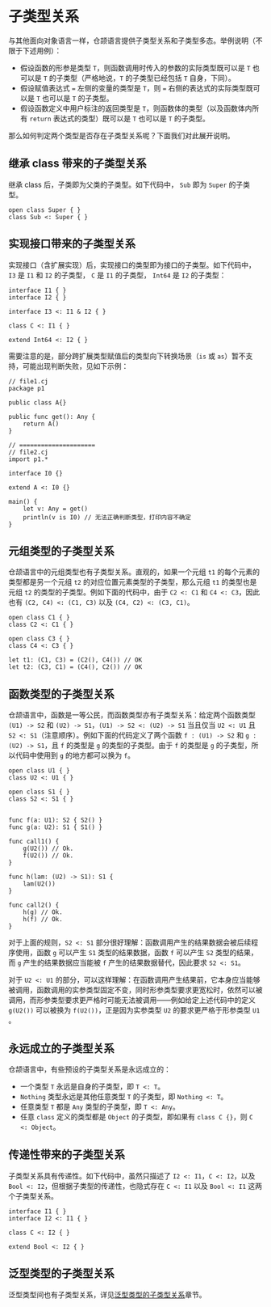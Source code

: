 # 子类型关系

与其他面向对象语言一样，仓颉语言提供子类型关系和子类型多态。举例说明（不限于下述用例）：

- 假设函数的形参是类型 `T`，则函数调用时传入的参数的实际类型既可以是 `T` 也可以是 `T` 的子类型（严格地说，`T` 的子类型已经包括 `T` 自身，下同）。
- 假设赋值表达式 `=` 左侧的变量的类型是 `T`，则 `=` 右侧的表达式的实际类型既可以是 `T` 也可以是 `T` 的子类型。
- 假设函数定义中用户标注的返回类型是 `T`，则函数体的类型（以及函数体内所有 `return` 表达式的类型）既可以是 `T` 也可以是 `T` 的子类型。

那么如何判定两个类型是否存在子类型关系呢？下面我们对此展开说明。

## 继承 class 带来的子类型关系

继承 class 后，子类即为父类的子类型。如下代码中， `Sub` 即为 `Super` 的子类型。

```cangjie
open class Super { }
class Sub <: Super { }
```

## 实现接口带来的子类型关系

实现接口（含扩展实现）后，实现接口的类型即为接口的子类型。如下代码中，`I3` 是 `I1` 和 `I2` 的子类型， `C` 是 `I1` 的子类型， `Int64` 是 `I2` 的子类型：

```cangjie
interface I1 { }
interface I2 { }

interface I3 <: I1 & I2 { }

class C <: I1 { }

extend Int64 <: I2 { }
```

需要注意的是，部分跨扩展类型赋值后的类型向下转换场景（`is` 或 `as`）暂不支持，可能出现判断失败，见如下示例：

```cangjie
// file1.cj
package p1

public class A{}

public func get(): Any {
    return A()
}

// =====================
// file2.cj
import p1.*

interface I0 {}

extend A <: I0 {}

main() {
    let v: Any = get()
    println(v is I0) // 无法正确判断类型，打印内容不确定
}
```

## 元组类型的子类型关系

仓颉语言中的元组类型也有子类型关系。直观的，如果一个元组 `t1` 的每个元素的类型都是另一个元组 `t2` 的对应位置元素类型的子类型，那么元组 `t1` 的类型也是元组 `t2` 的类型的子类型。例如下面的代码中，由于 `C2 <: C1` 和 `C4 <: C3`，因此也有 `(C2, C4) <: (C1, C3)` 以及 `(C4, C2) <: (C3, C1)`。

```cangjie
open class C1 { }
class C2 <: C1 { }

open class C3 { }
class C4 <: C3 { }

let t1: (C1, C3) = (C2(), C4()) // OK
let t2: (C3, C1) = (C4(), C2()) // OK
```

## 函数类型的子类型关系

仓颉语言中，函数是一等公民，而函数类型亦有子类型关系：给定两个函数类型 `(U1) -> S2` 和 `(U2) -> S1`，`(U1) -> S2 <: (U2) -> S1` 当且仅当 `U2 <: U1` 且 `S2 <: S1`（注意顺序）。例如下面的代码定义了两个函数 `f : (U1) -> S2` 和 `g : (U2) -> S1`，且 `f` 的类型是 `g` 的类型的子类型。由于 `f` 的类型是 `g` 的子类型，所以代码中使用到 `g` 的地方都可以换为 `f`。

```cangjie
open class U1 { }
class U2 <: U1 { }

open class S1 { }
class S2 <: S1 { }


func f(a: U1): S2 { S2() }
func g(a: U2): S1 { S1() }

func call1() {
    g(U2()) // Ok.
    f(U2()) // Ok.
}

func h(lam: (U2) -> S1): S1 {
    lam(U2())
}

func call2() {
    h(g) // Ok.
    h(f) // Ok.
}
```

对于上面的规则，`S2 <: S1` 部分很好理解：函数调用产生的结果数据会被后续程序使用，函数 `g` 可以产生 `S1` 类型的结果数据，函数 `f` 可以产生 `S2` 类型的结果，而 `g` 产生的结果数据应当能被 `f` 产生的结果数据替代，因此要求 `S2 <: S1`。

对于 `U2 <: U1` 的部分，可以这样理解：在函数调用产生结果前，它本身应当能够被调用，函数调用的实参类型固定不变，同时形参类型要求更宽松时，依然可以被调用，而形参类型要求更严格时可能无法被调用——例如给定上述代码中的定义 `g(U2())` 可以被换为 `f(U2())`，正是因为实参类型 `U2` 的要求更严格于形参类型 `U1` 。

## 永远成立的子类型关系

仓颉语言中，有些预设的子类型关系是永远成立的：

- 一个类型 `T` 永远是自身的子类型，即 `T <: T`。
- `Nothing` 类型永远是其他任意类型 `T` 的子类型，即 `Nothing <: T`。
- 任意类型 `T` 都是 `Any` 类型的子类型，即 `T <: Any`。
- 任意 `class` 定义的类型都是 `Object` 的子类型，即如果有 `class C {}`，则 `C <: Object`。

## 传递性带来的子类型关系

子类型关系具有传递性。如下代码中，虽然只描述了 `I2 <: I1`，`C <: I2`，以及 `Bool <: I2`，但根据子类型的传递性，也隐式存在 `C <: I1` 以及 `Bool <: I1` 这两个子类型关系。

```cangjie
interface I1 { }
interface I2 <: I1 { }

class C <: I2 { }

extend Bool <: I2 { }
```

## 泛型类型的子类型关系

泛型类型间也有子类型关系，详见[泛型类型的子类型关系](../generic/generic_subtype.md)章节。

